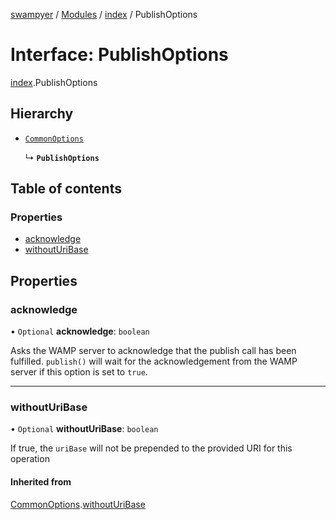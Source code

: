 [swampyer](../README.md) / [Modules](../modules.md) / [index](../modules/index.md) / PublishOptions

# Interface: PublishOptions

[index](../modules/index.md).PublishOptions

## Hierarchy

- [`CommonOptions`](index.CommonOptions.md)

  ↳ **`PublishOptions`**

## Table of contents

### Properties

- [acknowledge](index.PublishOptions.md#acknowledge)
- [withoutUriBase](index.PublishOptions.md#withouturibase)

## Properties

### acknowledge

• `Optional` **acknowledge**: `boolean`

Asks the WAMP server to acknowledge that the publish call has been fulfilled. `publish()`
will wait for the acknowledgement from the WAMP server if this option is set to `true`.

___

### withoutUriBase

• `Optional` **withoutUriBase**: `boolean`

If true, the `uriBase` will not be prepended to the provided URI for this operation

#### Inherited from

[CommonOptions](index.CommonOptions.md).[withoutUriBase](index.CommonOptions.md#withouturibase)
